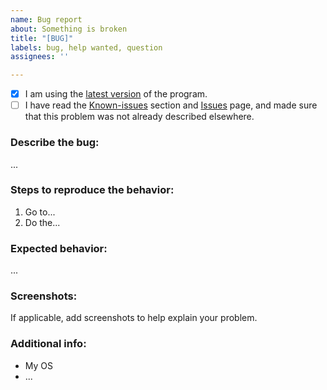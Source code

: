 ```yaml
---
name: Bug report
about: Something is broken
title: "[BUG]"
labels: bug, help wanted, question
assignees: ''

---
```


- [x] I am using the [latest version](https://github.com/drizzle-mizzle/CharacterAI-Discord-Bot/releases/latest) of the program.
- [ ] I have read the [Known-issues](https://github.com/drizzle-mizzle/CharacterAI-Discord-Bot#known-issues) section and [Issues](https://github.com/drizzle-mizzle/CharacterAI-Discord-Bot/issues) page, and made sure that this problem was not already described elsewhere.

### Describe the bug:
...

### Steps to reproduce the behavior:
1. Go to...
2. Do the...

### Expected behavior:
...

### Screenshots:
If applicable, add screenshots to help explain your problem.

### Additional info:
- My OS
- ...
